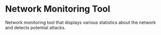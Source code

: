 # Network Monitoring Tool
Network monitoring tool that displays various statistics about the network and detects potential attacks.
